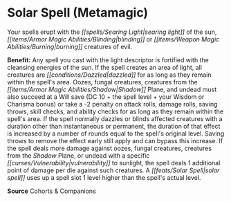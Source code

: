 ﻿---
cssclass: [feats]

---
# Solar Spell (Metamagic)

Your spells erupt with the _[[spells/Searing Light|searing light]]_ of the sun, _[[items/Armor Magic Abilities/Blinding|blinding]]_ or _[[items/Weapon Magic Abilities/Burning|burning]]_ creatures of evil.

**Benefit:** Any spell you cast with the light descriptor is fortified with the cleansing energies of the sun. If the spell creates an area of light, all creatures are _[[conditions/Dazzled|dazzled]]_ for as long as they remain within the spell's area. Oozes, fungal creatures, creatures from the _[[items/Armor Magic Abilities/Shadow|Shadow]]_ Plane, and undead must also succeed at a Will save (DC 10 + the spell level + your Wisdom or Charisma bonus) or take a -2 penalty on attack rolls, damage rolls, saving throws, skill checks, and ability checks for as long as they remain within the spell's area. If the spell normally dazzles or blinds affected creatures with a duration other than instantaneous or permanent, the duration of that effect is increased by a number of rounds equal to the spell's original level. Saving throws to remove the effect early still apply and can bypass this increase. If the spell deals more damage against oozes, fungal creatures, creatures from the _Shadow_ Plane, or undead with a specific _[[curses/Vulnerability|vulnerability]]_ to sunlight, the spell deals 1 additional point of damage per die against such creatures. A _[[feats/Solar Spell|solar spell]]_ uses up a spell slot 1 level higher than the spell's actual level.

**Source** Cohorts & Companions